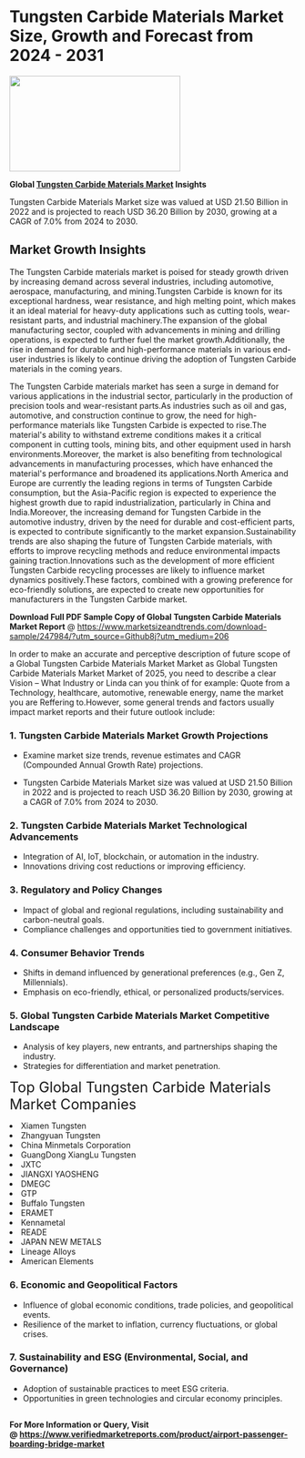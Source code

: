 <H1>Tungsten Carbide Materials Market Size, Growth and Forecast from 2024 - 2031</H1><img class="aligncenter size-medium wp-image-584254" src="https://thirdeyenews.in/wp-content/uploads/2024/09/Global-Market-Research-300x168.jpeg" alt="" width="300" height="168" /><p><strong>Global&nbsp;<a href="https://www.marketsizeandtrends.com/download-sample/247984/?utm_source=Github8j?utm_medium=206">Tungsten Carbide Materials Market</a> Insights</strong></p><p>Tungsten Carbide Materials Market size was valued at USD 21.50 Billion in 2022 and is projected to reach USD 36.20 Billion by 2030, growing at a CAGR of 7.0% from 2024 to 2030.</p><p><h2>Market Growth Insights</h2> <p>The Tungsten Carbide materials market is poised for steady growth driven by increasing demand across several industries, including automotive, aerospace, manufacturing, and mining.Tungsten Carbide is known for its exceptional hardness, wear resistance, and high melting point, which makes it an ideal material for heavy-duty applications such as cutting tools, wear-resistant parts, and industrial machinery.The expansion of the global manufacturing sector, coupled with advancements in mining and drilling operations, is expected to further fuel the market growth.Additionally, the rise in demand for durable and high-performance materials in various end-user industries is likely to continue driving the adoption of Tungsten Carbide materials in the coming years.</p> <p>The Tungsten Carbide materials market has seen a surge in demand for various applications in the industrial sector, particularly in the production of precision tools and wear-resistant parts.As industries such as oil and gas, automotive, and construction continue to grow, the need for high-performance materials like Tungsten Carbide is expected to rise.The material's ability to withstand extreme conditions makes it a critical component in cutting tools, mining bits, and other equipment used in harsh environments.Moreover, the market is also benefiting from technological advancements in manufacturing processes, which have enhanced the material's performance and broadened its applications.North America and Europe are currently the leading regions in terms of Tungsten Carbide consumption, but the Asia-Pacific region is expected to experience the highest growth due to rapid industrialization, particularly in China and India.Moreover, the increasing demand for Tungsten Carbide in the automotive industry, driven by the need for durable and cost-efficient parts, is expected to contribute significantly to the market expansion.Sustainability trends are also shaping the future of Tungsten Carbide materials, with efforts to improve recycling methods and reduce environmental impacts gaining traction.Innovations such as the development of more efficient Tungsten Carbide recycling processes are likely to influence market dynamics positively.These factors, combined with a growing preference for eco-friendly solutions, are expected to create new opportunities for manufacturers in the Tungsten Carbide market.<p><span class=""><strong>Download Full PDF Sample Copy of Global Tungsten Carbide Materials Market Report</strong> @ <a href="https://www.marketsizeandtrends.com/download-sample/247984/?utm_source=Github8j?utm_medium=206" target="_blank">https://www.marketsizeandtrends.com/download-sample/247984/?utm_source=Github8j?utm_medium=206</a></span></p><p>In order to make an accurate and perceptive description of future scope of a Global&nbsp;Tungsten Carbide Materials Market Market as Global&nbsp;Tungsten Carbide Materials Market Market of 2025, you need to describe a clear Vision &ndash; What Industry or Linda can you think of for example: Quote from a Technology, healthcare, automotive, renewable energy, name the market you are Reffering to.However, some general trends and factors usually impact market reports and their future outlook include:</p><h3>1.&nbsp;<strong>Tungsten Carbide Materials Market Growth Projections</strong></h3><ul><li>Examine market size trends, revenue estimates and CAGR (Compounded Annual Growth Rate) projections.</li><li><p>Tungsten Carbide Materials Market size was valued at USD 21.50 Billion in 2022 and is projected to reach USD 36.20 Billion by 2030, growing at a CAGR of 7.0% from 2024 to 2030.</p></li></ul><h3>2.&nbsp;<strong>Tungsten Carbide Materials Market Technological Advancements</strong></h3><ul><li>Integration of AI, IoT, blockchain, or automation in the industry.</li><li>Innovations driving cost reductions or improving efficiency.</li></ul><h3>3.&nbsp;<strong>Regulatory and Policy Changes</strong></h3><ul><li>Impact of global and regional regulations, including sustainability and carbon-neutral goals.</li><li>Compliance challenges and opportunities tied to government initiatives.</li></ul><h3>4.&nbsp;<strong>Consumer Behavior Trends</strong></h3><ul><li>Shifts in demand influenced by generational preferences (e.g., Gen Z, Millennials).</li><li>Emphasis on eco-friendly, ethical, or personalized products/services.</li></ul><h3>5.&nbsp;<strong>Global Tungsten Carbide Materials Market Competitive Landscape</strong></h3><ul><li>Analysis of key players, new entrants, and partnerships shaping the industry.</li><li>Strategies for differentiation and market penetration.</li></ul><p data-pm-slice="1 1 []"><span style="color: inherit; font-family: inherit; font-size: 25px;">Top Global Tungsten Carbide Materials Market Companies</span></p><div class="" data-test-id=""><p><li>Xiamen Tungsten</li><li> Zhangyuan Tungsten</li><li> China Minmetals Corporation</li><li> GuangDong XiangLu Tungsten</li><li> JXTC</li><li> JIANGXI YAOSHENG</li><li> DMEGC</li><li> GTP</li><li> Buffalo Tungsten</li><li> ERAMET</li><li> Kennametal</li><li> READE</li><li> JAPAN NEW METALS</li><li> Lineage Alloys</li><li> American Elements</li></p></div><h3>6.&nbsp;<strong>Economic and Geopolitical Factors</strong></h3><ul><li>Influence of global economic conditions, trade policies, and geopolitical events.</li><li>Resilience of the market to inflation, currency fluctuations, or global crises.</li></ul><h3>7.&nbsp;<strong>Sustainability and ESG (Environmental, Social, and Governance)</strong></h3><ul><li>Adoption of sustainable practices to meet ESG criteria.</li><li>Opportunities in green technologies and circular economy principles.</li></ul><h2><strong style="font-size: 14px;">For More Information or Query, Visit @&nbsp;</strong><a style="background-color: #ffffff; font-size: 14px;" href="https://www.marketsizeandtrends.com/report/tungsten-carbide-materials-market/" target="_blank">https://www.verifiedmarketreports.com/product/airport-passenger-boarding-bridge-market</a></h2>